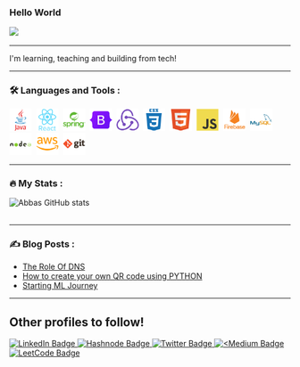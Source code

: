 ### Hello World
<img src="https://media.giphy.com/media/kEWaYdvMwTIduesqGe/giphy.gif" width="250"/>
  
---
 
 I'm learning, teaching and building from tech!
 
 
</div>

---

### :hammer_and_wrench: Languages and Tools :

<div>
  <img src="https://github.com/devicons/devicon/blob/master/icons/java/java-original-wordmark.svg" title="Java" alt="Java" width="40" height="40"/>&nbsp;
  <img src="https://github.com/devicons/devicon/blob/master/icons/react/react-original-wordmark.svg" title="React" alt="React" width="40" height="40"/>&nbsp;
  <img src="https://github.com/devicons/devicon/blob/master/icons/spring/spring-original-wordmark.svg" title="Spring" alt="Spring" width="40" height="40"/>&nbsp;
  <img src="https://github.com/devicons/devicon/blob/master/icons/bootstrap/bootstrap-original.svg" title="BootStrap" alt="BootStrap" width="40" height="40"/>&nbsp;
  <img src="https://github.com/devicons/devicon/blob/master/icons/redux/redux-original.svg" title="Redux" alt="Redux " width="40" height="40"/>&nbsp;
  <img src="https://github.com/devicons/devicon/blob/master/icons/css3/css3-plain-wordmark.svg"  title="CSS3" alt="CSS" width="40" height="40"/>&nbsp;
  <img src="https://github.com/devicons/devicon/blob/master/icons/html5/html5-original.svg" title="HTML5" alt="HTML" width="40" height="40"/>&nbsp;
  <img src="https://github.com/devicons/devicon/blob/master/icons/javascript/javascript-original.svg" title="JavaScript" alt="JavaScript" width="40" height="40"/>&nbsp;
  <img src="https://github.com/devicons/devicon/blob/master/icons/firebase/firebase-plain-wordmark.svg" title="Firebase" alt="Firebase" width="40" height="40"/>&nbsp;
  <img src="https://github.com/devicons/devicon/blob/master/icons/mysql/mysql-original-wordmark.svg" title="MySQL"  alt="MySQL" width="40" height="40"/>&nbsp;
  <img src="https://github.com/devicons/devicon/blob/master/icons/nodejs/nodejs-original-wordmark.svg" title="NodeJS" alt="NodeJS" width="40" height="40"/>&nbsp;
  <img src="https://github.com/devicons/devicon/blob/master/icons/amazonwebservices/amazonwebservices-plain-wordmark.svg" title="AWS" alt="AWS" width="40" height="40"/>&nbsp;
  <img src="https://github.com/devicons/devicon/blob/master/icons/git/git-original-wordmark.svg" title="Git" **alt="Git" width="40" height="40"/>
</div>

---

### :fire: My Stats :


![Abbas GitHub stats](https://github-readme-stats.vercel.app/api?username=Abbas-Hussain-Muzammil&theme=codeSTACKr&show_icons=true) 
<br>
<img src="https://komarev.com/ghpvc/?username=Abbas-Hussain-Muzammil&style=flat-square&color=blue" alt=""/>


---

### :writing_hand: Blog Posts :

<!-- BLOG-POST-LIST:START -->
- [The Role Of DNS](https://abbashussain2399.medium.com/the-role-of-dns-2ab034dfba05?source=rss-d236717106b3------2)
- [How to create your own QR code using PYTHON](https://abbashussain2399.medium.com/how-to-create-your-own-qr-code-using-python-1a3ce5e44bfe?source=rss-d236717106b3------2)
- [Starting ML Journey](https://abbashussain2399.medium.com/started-ml-journey-bfb254a177d5?source=rss-d236717106b3------2)
<!-- BLOG-POST-LIST:END -->

---
## Other profiles to follow!

<div id="header" align="">
  
  <div id="badges">
  <a href="https://www.linkedin.com/in/abbas-hussain-muzammil/">
    <img src="https://img.shields.io/badge/LinkedIn-blue?style=for-the-badge&logo=linkedin&logoColor=white" alt="LinkedIn Badge"/>
  </a>
  <a href="https://abbasblogs.hashnode.dev/">
    <img src="https://img.shields.io/badge/hashnode-darkblue?style=for-the-badge&logo=hashnode&logoColor=white" alt="Hashnode Badge"/>
  </a>
  <a href="https://twitter.com/ahussain2399">
    <img src="https://img.shields.io/badge/Twitter-blue?style=for-the-badge&logo=twitter&logoColor=white" alt="Twitter Badge"/>
  </a>
    <a href="https://abbashussain2399.medium.com/">
    <img src="https://img.shields.io/badge/Medium-black?style=for-the-badge&logo=medium&logoColor=white" alt="<Medium Badge"/>
  </a>
    <a href="https://leetcode.com/Abbas_Hussain/">
    <img src="https://img.shields.io/badge/LeetCode-yellow?style=for-the-badge&logo=leetcode&logoColor=white" alt="LeetCode Badge"/>
  </a>
</div>


<!--
**Abbas-Hussain-Muzammil/Abbas-Hussain-Muzammil** is a ✨ _special_ ✨ repository because its `README.md` (this file) appears on your GitHub profile.



Here are some ideas to get you started:

- 🔭 I’m currently working on ...
- 🌱 I’m currently learning ...
- 👯 I’m looking to collaborate on ...
- 🤔 I’m looking for help with ...
- 💬 Ask me about ...
- 📫 How to reach me: ...
- 😄 Pronouns: ...
- ⚡ Fun fact: ...
-->
